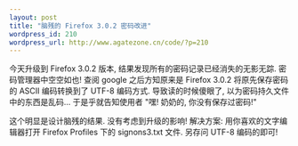 ```yaml
--- 
layout: post
title: "脑残的 Firefox 3.0.2 密码改进"
wordpress_id: 210
wordpress_url: http://www.agatezone.cn/code/?p=210
---
```

今天升级到 Firefox 3.0.2 版本, 结果发现所有的密码记录已经消失的无影无踪. 密码管理器中空空如也! 查阅 google 之后方知原来是 Firefox 3.0.2 将原先保存密码的 ASCII 编码转换到了 UTF-8 编码方式. 导致读的时候傻眼了, 以为密码持久文件中的东西是乱码... 于是乎就告知使用者 "嘿! 奶奶的, 你没有保存过密码!"

这个明显是设计脑残的结果. 没有考虑到升级的影响! 解决方案: 用你喜欢的文字编辑器打开 Firefox Profiles 下的 signons3.txt 文件. 另存问 UTF-8 编码的即可!
